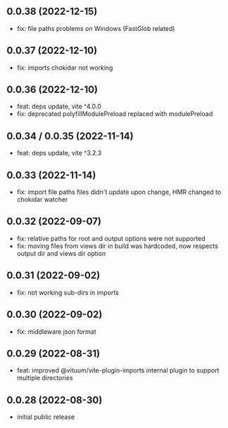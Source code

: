 ## 0.0.38 (2022-12-15)
* fix: file paths problems on Windows (FastGlob related)

## 0.0.37 (2022-12-10)
* fix: imports chokidar not working

## 0.0.36 (2022-12-10)
* feat: deps update, vite ^4.0.0
* fix: deprecated polyfillModulePreload replaced with modulePreload

## 0.0.34 / 0.0.35 (2022-11-14)
* feat: deps update, vite ^3.2.3

## 0.0.33 (2022-11-14)
* fix: import file paths files didn't update upon change, HMR changed to chokidar watcher

## 0.0.32 (2022-09-07)
* fix: relative paths for root and output options were not supported
* fix: moving files from views dir in build was hardcoded, now respects output dir and views dir option

## 0.0.31 (2022-09-02)
* fix: not working sub-dirs in imports

## 0.0.30 (2022-09-02)
* fix: middleware json format

## 0.0.29 (2022-08-31)
* feat: improved @vituum/vite-plugin-imports internal plugin to support multiple directories

## 0.0.28 (2022-08-30)
* initial public release
